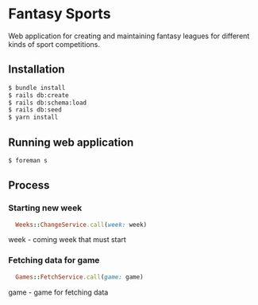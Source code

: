 # Fantasy Sports

Web application for creating and maintaining fantasy leagues for different kinds of sport competitions.

## Installation

```bash
$ bundle install
$ rails db:create
$ rails db:schema:load
$ rails db:seed
$ yarn install
```

## Running web application

```bash
$ foreman s
```

## Process

### Starting new week

```ruby
  Weeks::ChangeService.call(week: week)
```
week - coming week that must start

### Fetching data for game

```ruby
  Games::FetchService.call(game: game)
```
game - game for fetching data
